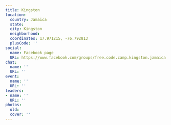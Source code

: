 ```yaml
---
title: Kingston
location:
  country: Jamaica
  state: 
  city: Kingston
  neighborhood: 
  coordinates: 17.971215, -76.792813
  plusCode: ''
social:
  name: Facebook page
  URL: https://www.facebook.com/groups/free.code.camp.kingston.jamaica
chat:
  name: ''
  URL: ''
event:
  name: ''
  URL: ''
leaders:
- name: ''
  URL: ''
photos:
  old: 
  cover: ''
---
```

